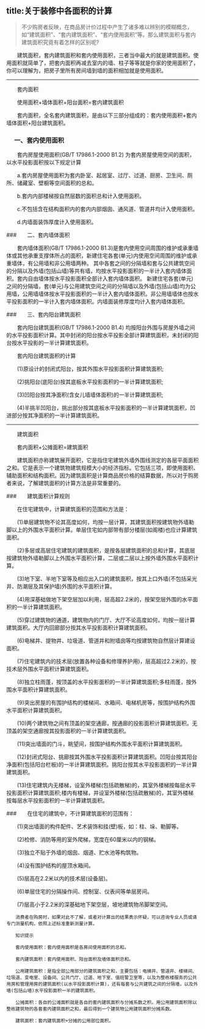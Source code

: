 title:关于装修中各面积的计算
---

>不少购房者反映，在商品房计价过程中产生了诸多难以辨别的模糊概念，如“建筑面积”、“套内建筑面积”、“套内使用面积”等。那么建筑面积与套内建筑面积究竟有着怎样的区别呢?

　　建筑面积，套内建筑面积和套内使用面积，三者当中最大的就是建筑面积。使用面积就简单了，把套内面积再减去室内的墙、柱子等等就是你家的使用面积了，你可以理解为，把房子里所有房间墙到墙的面积相加就是使用面积。

---

　　套内面积

　　使用面积+墙体面积+阳台面积=套内建筑面积

　　套内面积，全名套内建筑面积，是由以下三部分组成的：套内使用面积+套内墙体面积+阳台建筑面积。

### 　 一、套内使用面积

　　套内房屋使用面积(GB/T 17986.1-2000 B1.2) 为套内房屋使用空间的面积，以水平投影面积按以下规定计算

　　a.套内房屋使用面积为套内卧室、起居室、过厅、过道、厨房、卫生间、厕所、储藏室、壁橱等空间面积的总和。

　　b.套内内部楼梯按自然层数的面积总和计入使用面积。

　　c.不包括含在结构面积内的套内内部烟囱、通风道、管道井均计入使用面积。

　　d.内墙面装饰厚度计入使用面积。

###　　二、套内墙体面积

　　套内墙体面积(GB/T 17986.1-2000 B1.3)是套内使用空间周围的维护或承重墙体或其他承重支撑体所占的面积，新建住宅各套(单元)内使用空间周围的维护或承重墙体，有公用墙和非公用墙两种。 其中各套之间的分隔墙和套与公共建筑空间的分隔以及外墙(包括山墙)等共有墙，均按水平投影面积的一半计入套内墙体面积。套内自由墙体按水平投影面积全部计入套内墙体面积。 新建住宅各套(单元)之间的分隔墙，套(单元)与公用建筑空间之间的分隔墙以及外墙(包括山墙)均为公用墙，公用墙墙体按水平投影面积的一半计入套内墙体面积。非公用墙墙体也按水平投影面积的一半计入套内墙体面积。内墙面装修厚度均计入套内墙体面积。

###　　三、套内阳台建筑面积

　　套内阳台建筑面积(GB/T 17986.1-2000 B1.4) 均按阳台外围与房屋外墙之间的水平投影面积计算。其中封闭的阳台按水平投影全部计算建筑面积，未封闭的阳台按水平投影的一半计算建筑面积。

　　套内阳台建筑面积的计算

　　(1)原设计的封闭式阳台，按其外围水平投影面积计算建筑面积;

　　(2)挑阳台(底阳台)按其底板水平投影面积的一半计算建筑面积;

　　(3)凹阳台按其净面积(含女儿墙墙体面积)的一半计算建筑面积;

　　(4)半挑半凹阳台，挑出部分按其底板水平投影面积的一半计算建筑面积，凹进部分按其净面积的一半计算建筑面积。

---

　　建筑面积

　　套内面积+公摊面积=建筑面积

　　建筑面积亦称建筑展开面积，它是指住宅建筑外墙外围线测定的各层平面面积之和。它是表示一个建筑物建筑规模大小的经济指标。它包括三项，即使用面积、辅助面积和结构面积。因为建筑面积是计算商品房价格的结算数据，所以对于购房者来说，了解建筑面积的计算方法是非常重要的。

###　　建筑面积计算规则

　　在住宅建筑中，计算建筑面积的范围和方法是：

　　(1)单层建筑物不论其高度如何，均按一层计算，其建筑面积按建筑物外墙勒脚以上的外围水平面积计算。单层住宅如内部带有部分楼层(如阁楼)也应计算建筑面积。

　　(2)多层或高层住宅建筑的建筑面积，是按各层建筑面积的总和计算，其底层按建筑物外墙勒脚以上外围水平面积计算，二层或二层以上按外墙外围水平面积计算。

　　(3)地下室、半地下室等及相应出入口的建筑面积，按其上口外墙(不包括采光井、防潮层及其保护墙)外围的水平面积计算。

　　(4)用深基础做地下架空层加以利用，层高超2.2米的，按架空层外围的水平面积的一半计算建筑面积。

　　(5)穿过建筑物的通道，建筑物内的门厅、大厅不论高度如何，均按一层计算建筑面积。大厅内回廊部分按其水平投影面积计算建筑面积。

　　(6)电梯井、提物井、垃圾道、管道井和附墙囱等均按建筑物自然层计算建设面积。

　　(7)住宅建筑内的技术层(放置各种设备和修理养护用)，层高超过2.2米的，按技术层外围水平面积计算建筑面积。

　　(8)独立柱雨蓬，按顶盖的水平投影面积的一半计算建筑面积;多柱雨蓬，按外围水平面积计算建筑面积。

　　(9)突出房屋的有围护结构的楼梯间、水箱间、电梯机房等，按围护结构外围水平面积计算建筑面积。

　　(10)两个建筑物之间有顶盖的架空通廊，按通廊的投影面积计算建筑面积。无顶盖的架空通廊按其投影面积的一半计算建筑面积。

　　(11)突出墙面的门斗，眺望间，按围护结构外围水平面积计算建筑面积。

　　(12)封闭式阳台、挑廊按其外围水平投影面积计算建筑面积。凹阳台按其阳台净面积(包括阳台栏板)的一半计算建筑面积。挑阳台按其水平投影面积的一半计算建筑面积。

　　(13)住宅建筑内无楼梯，设室外楼梯(包括疏散梯)的，其室外楼梯按每层水平投影面积计算建筑面积;楼内有楼梯，并设室外楼梯(包括疏散梯)的，其室外楼梯按每层水平投影面积的一半计算建筑面积。

###　　在住宅的建筑中，不计算建筑面积的范围有：

　　(1)突出墙面的构件配件、艺术装饰和挂(壁)板，如：柱、垛、勒脚等。

　　(2)检修、消防等用的室外爬梯，宽度在60厘米以内的钢梯。

　　(3)独立不贴于外墙的烟囱、烟道、贮水池等构筑物。

　　(4)没有围护结构的屋顶水箱间。

　　(5)层高在2.2米以内的技术层(设备层)。

　　(6)单层住宅的分隔操作间、控制室、仪表间等单层房间。

　　(7)层高小于2.2米的深基础地下架空层，坡地建筑物吊脚架空间。

```
　　消费者在购房时，如果对此不了解，或者对计算出的结果表示怀疑，可以咨询专业人员或请专门测量机构，依照上述标准重新测量计算。

　　知识提示

　　套内使用面积：套内使用面积是各房间使用面积的总和。

　　套内建筑面积：套内使用面积、阳台面积及墙体面积总和。

　　公用建筑面积：是指全部公用部分的建筑面积之和，主要包括：电梯井、管道井、楼梯间、垃圾道、变电室、设备间、公共门厅、过道、地下室、值班警卫室等，以及为整栋楼服务的公共用房和管理用房的建筑面积(以水平投影面积计算)，还有每套与公共建筑之间的分隔墙，以及外墙(包括山墙)水平投影面积一半的建筑面积。

　　公摊面积：各自的公滩面积就是各自的套内建筑面积与分摊系数之积。用公用建筑面积除以整栋建筑物的各套套内建筑面积之和，最后得到一个建筑物公用建筑面积分摊系数。

　　建筑面积：套内建筑面积+分摊的公用部位面积。 
```